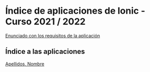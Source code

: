 # Índice de aplicaciones de Ionic - Curso 2021 / 2022

[Enunciado con los requisitos de la aplicación](trabajo_ionic_v3.pdf)

## Índice a las aplicaciones

[Apellidos, Nombre](repositorio)



